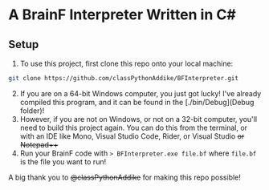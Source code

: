 ﻿# A BrainF Interpreter Written in C#

## Setup

1. To use this project, first clone this repo onto your local machine:
```sh
git clone https://github.com/classPythonAddike/BFInterpreter.git
```
2. If you are on a 64-bit Windows computer, you just got lucky! I've already compiled this program, and it can be found in the [./bin/Debug](Debug folder)!
3. However, if you are not on Windows, or not on a 32-bit computer, you'll need to build this project again. You can do this from the terminal, or with an IDE like Mono, Visual Studio Code, Rider, or Visual Studio ~~or Notepad++~~
4. Run your BrainF code with `> BFInterpreter.exe file.bf` where `file.bf` is the file you want to run!

A big thank you to ~~@classPythonAddike~~ for making this repo possible!